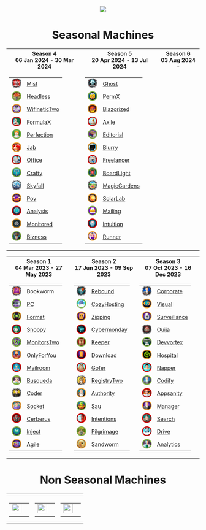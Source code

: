 <p align="center">
<img src="https://media2.giphy.com/media/v1.Y2lkPTc5MGI3NjExc3Rma2cwdTY0Y2FwcTVmZW9md2NpcjV5bG8zM3Iyc29tenl0ejd3dSZlcD12MV9pbnRlcm5hbF9naWZfYnlfaWQmY3Q9cw/V9OsQgyaVeJ9Rxf0jH/giphy.webp" class="centerAlign" style="width:30%">
</p>

<div align="center">

# Seasonal Machines

<table>
<tr>
  <th>Season 4 <br>06 Jan 2024 - 30 Mar 2024 </th>
  <th>Season 5 <br>20 Apr 2024 - 13 Jul 2024 </th>
  <th>Season 6 <br>03 Aug 2024 - </th>
</tr>
<tr>
<td>
  
| | |
| ------------- | ------------- |
| <img src="icons/s4/84669b838a8633d26f4a2d90a6069f7e.webp" height="25px" width="25px"> | [Mist]()|
| <img src="icons/s4/26e076db204a74b99390e586d7ebcf8c.webp" height="25px" width="25px"> | [Headless]()|
| <img src="icons/s4/16c5889acc1ca177c6b343c76bebcdaf.webp" height="25px" width="25px"> | [WifineticTwo ]()|
| <img src="icons/s4/897faece9f60bf69d8e109833f63da48.webp" height="25px" width="25px"> | [FormulaX ]()|
| <img src="icons/s4/57fc0f58916cb3ed8e793db071769d70.webp" height="25px" width="25px"> | [Perfection]()|
| <img src="icons/s4/e809e8df8d66ec8bb2ca3bbcc1942de7.webp" height="25px" width="25px"> | [Jab]()|
| <img src="icons/s4/2cdef06b99725f3dcce38431a95b7b77.webp" height="25px" width="25px"> | [Office]()|
| <img src="icons/s4/c01c8813bfc7795ae0717bbee7b407d1.png" height="25px" width="25px"> | [Crafty]()|
| <img src="icons/s4/e43c6cdfe71e56188e5c2c4f39f5c180.png" height="25px" width="25px"> | [Skyfall]()|
| <img src="icons/s4/a36f80aa6bc43863512ec9537c4366c9.png" height="25px" width="25px"> | [Pov]()|
| <img src="icons/s4/c31f19a4d6a3be17987a3ef98e2446a5.png" height="25px" width="25px"> | [Analysis]()|
| <img src="icons/s4/d4988810825d26acb2e84ca0ac9feaf4.png" height="25px" width="25px"> | [Monitored]()|
| <img src="icons/s4/1919b64800f6676d0c0d285a9d664cee.png" height="25px" width="25px"> | [Bizness]()|

</td>

<td>
  
| | |
| ------------- | ------------- |
| <img src="icons/s5/38f90738d0433b8adf27036f18ecf91e.webp" height="25px" width="25px"> | [Ghost]()|
| <img src="icons/s5/3ec233f1bf70b096a66f8a452e7cd52f.webp" height="25px" width="25px"> | [PermX]()|
| <img src="icons/s5/3ad1911c18a46af0d6967aef8521989c.webp" height="25px" width="25px"> | [Blazorized]()|
| <img src="icons/s5/e6052efa31516d5aa9c78831509bcedd.webp" height="25px" width="25px"> | [Axlle]()|
| <img src="icons/s5/a466db5ce4f7aaea98f588d1cb71a0aa.webp" height="25px" width="25px"> | [Editorial]()|
| <img src="icons/s5/344998b24aad421410cabf912d3dc3af.webp" height="25px" width="25px"> | [Blurry]()|
| <img src="icons/s5/cc3c525e7837e7e95d0da9b6596e7a30.webp" height="25px" width="25px"> | [Freelancer]()|
| <img src="icons/s5/7768afed979c9abe917b0c20df49ceb8.webp" height="25px" width="25px"> | [BoardLight]()|
| <img src="icons/s5/a878db048e3cb6ba0e4a467bb705e145.webp" height="25px" width="25px"> | [MagicGardens]()|
| <img src="icons/s5/a2c2bd7b4e98ff8b782ed590896305a1.webp" height="25px" width="25px"> | [SolarLab]()|
| <img src="icons/s5/cedb2f991409f9f39b55b04513f6b102.webp" height="25px" width="25px"> | [Mailing ]()|
| <img src="icons/s5/464537cc0d3e9962fc598767bff7b1f1.webp" height="25px" width="25px"> | [Intuition]()|
| <img src="icons/s5/029d258b4444bc4226b90b1f8f27d086.webp" height="25px" width="25px"> | [Runner]()|

</td>

<td>
  
| | |
| ------------- | ------------- |
<!---
| <img src="icons/s6/" height="25px" width="25px"> | []()|
| <img src="icons/s6/" height="25px" width="25px"> | []()|
| <img src="icons/s6/" height="25px" width="25px"> | []()|
| <img src="icons/s6/" height="25px" width="25px"> | []()|
| <img src="icons/s6/" height="25px" width="25px"> | []()|
| <img src="icons/s6/" height="25px" width="25px"> | []()|
| <img src="icons/s6/" height="25px" width="25px"> | []()|
| <img src="icons/s6/" height="25px" width="25px"> | []()|
| <img src="icons/s6/" height="25px" width="25px"> | []()|
| <img src="icons/s6/" height="25px" width="25px"> | []()|
| <img src="icons/s6/" height="25px" width="25px"> | []()|
| <img src="icons/s6/" height="25px" width="25px"> | []()|
| <img src="icons/s6/" height="25px" width="25px"> | []()|
--->

</td>
</tr>
</table>



<table>
<tr>
  <th>Season 1 <br>04 Mar 2023 - 27 May 2023</th>
  <th>Season 2 <br>17 Jun 2023 - 09 Sep 2023 </th>
  <th>Season 3 <br>07 Oct 2023  - 16 Dec 2023  </th>
</tr>
<tr>
<td>
  
| | |
| ------------- | ------------- |
| <img src="icons/s1/f0c89af6ee134e1b432d95e4528cf0cd.png" height="25px" width="25px">  | Bookworm | 
| <img src="icons/s1/6d08e5f1919c77c0497213377f635e08.png" height="25px" width="25px"> | [PC](https://github.com/purplestormctf/Writeups/blob/main/htb/machines/pc/pc_writeup.md) |
| <img src="icons/s1/acdbb2202a5db5ed5103524fb80cf9cd.png" height="25px" width="25px"> | [Format]() |
| <img src="icons/s1/dad63a6e9acecb328beab54e35644220.png" height="25px" width="25px"> | [Snoopy]() |
| <img src="icons/s1/b55987f8ef9a42df2ad4b4c096e3824d.png" height="25px" width="25px"> | [MonitorsTwo]() |
| <img src="icons/s1/5147467f5bb0d84eff614fd4ef2f7c23.png" height="25px" width="25px"> | [OnlyForYou]() |
| <img src="icons/s1/2d055b1ccac1cebea1cb624e77ab4ded.png" height="25px" width="25px"> | [Mailroom]() |
| <img src="icons/s1/a6942ab57b6a79f71240420442027334.png" height="25px" width="25px"> | [Busqueda]() |
| <img src="icons/s1/30fc6acef9d23aa9fd71277123c64f24.png" height="25px" width="25px"> | [Coder]() |
| <img src="icons/s1/9a73cabc03399aaac0640a0148e3a371.png" height="25px" width="25px"> | [Socket]() |
| <img src="icons/s1/0ec0d1f3e6e5f8602892e310c28079e6.png" height="25px" width="25px"> | [Cerberus]() |
| <img src="icons/s1/285ba8819710b6ae1f67bc0e5914ffd9.png" height="25px" width="25px"> | [Inject]() |
| <img src="icons/s1/8fa064016362fbfce91b5de54b7e7f7e.webp" height="25px" width="25px"> | [Agile]() |
</td>

<td>
  
| | |
| ------------- | ------------- |
| <img src="icons/s2/2ad5dcb2fb97e40f5e88a0d6fc569bdd.png" height="25px" width="25px"> | [Rebound]() |
| <img src="icons/s2/eaed7cd01e84ef5c6ec7d949d1d61110.png" height="25px" width="25px"> | [CozyHosting]() |
| <img src="icons/s2/03e875ef2a39c9a2bd7538b3cfcd9b8a.png" height="25px" width="25px"> | [Zipping]() |
| <img src="icons/s2/38a821c5dd3aa320904bb4b068601e9b.png" height="25px" width="25px"> | [Cybermonday]() |
| <img src="icons/s2/b56a5742b99e2568fa167765b1323370.png" height="25px" width="25px"> | [Keeper]() |
| <img src="icons/s2/524874d3b6fc2574ee2f6293f2bff5de.png" height="25px" width="25px"> | [Download]() |
| <img src="icons/s2/b17f988091019d5cb2d398db061eb732.png" height="25px" width="25px"> | [Gofer]() |
| <img src="icons/s2/a7f6d497c768ff770389b00e31150652.webp" height="25px" width="25px"> | [RegistryTwo]() |
| <img src="icons/s2/e6257bbacb2ddd56f5703bb61eadd8cb.png" height="25px" width="25px"> | [Authority]() |
| <img src="icons/s2/1ea2980b9dc2d11cf6a3f82f10ba8702.png" height="25px" width="25px"> | [Sau]() |
| <img src="icons/s2/f51a05c5eceb08937686766c1b7de0cc.png" height="25px" width="25px"> | [Intentions]() |
| <img src="icons/s2/33632db6c1f4323a58452d8fcfc7eee0.png" height="25px" width="25px"> | [Pilgrimage]() |
| <img src="icons/s2/93c53cc1fc0284e5d9d74a565a8b9bf0.png" height="25px" width="25px"> | [Sandworm]() |
  
</td>

<td>
  
| | |
| ------------- | ------------- |
| <img src="icons/s3/380bc40d3a6bd3ba99da465177e8593e.webp" height="25px" width="25px"> | [Corporate]() |
| <img src="icons/s3/a75ac8ed04e6e728547538bfa41cfc68.png" height="25px" width="25px"> | [Visual]() |
| <img src="icons/s3/d2ddffcb2eced6a4d5486dc99d440d1a.png" height="25px" width="25px"> | [Surveillance]() |
| <img src="icons/s3/50788eb40c2464d6554a3cb15bd2e301.png" height="25px" width="25px"> | [Ouija]() |
| <img src="icons/s3/2565d292772abc4a2d774117cf4d36ff.png" height="25px" width="25px"> | [Devvortex]() |
| <img src="icons/s3/e980d18b909fa0ba8f519cf9777fd413.png" height="25px" width="25px"> | [Hospital]() |
| <img src="icons/s3/e936dbb185607fb8957679b26b0a0930.webp" height="25px" width="25px"> | [Napper]() |
| <img src="icons/s3/57b977ea744af01a5454c8643a850e59.png" height="25px" width="25px"> | [Codify]() |
| <img src="icons/s3/3637f8cd2b3850f40cb6d16b7c39d43b.png" height="25px" width="25px"> | [Appsanity]() |
| <img src="icons/s3/5ca8f0c721a9eca6f1aeb9ff4b4bac60.png" height="25px" width="25px"> | [Manager]() |
| <img src="icons/s3/03cea0fc2ebc50151c0dfa9e375e3ded.png" height="25px" width="25px"> | [Search]() |
| <img src="icons/s3/69894bcbc09fb85054b71bdc805f86bc.png" height="25px" width="25px"> | [Drive]() |
| <img src="icons/s3/f86fcf4c1cfcc690b43f43e100f89718.png" height="25px" width="25px"> | [Analytics]() |


</td>
</tr>
</table>

# Non Seasonal Machines

<table>
<tr>
  <th></th>
  <th></th>
  <th></th>
</tr>
<tr>
<td>
  
| | |
| ------------- | ------------- |
| <img src="icons/non/" height="25px" width="25px"> | []()|


</td>

<td>
  
| | |
| ------------- | ------------- |
| <img src="icons/non/" height="25px" width="25px"> | []()|


</td>

<td>
  
| | |
| ------------- | ------------- |
| <img src="icons/non/" height="25px" width="25px"> | []()|

</td>
</tr>
</table>



</div>
